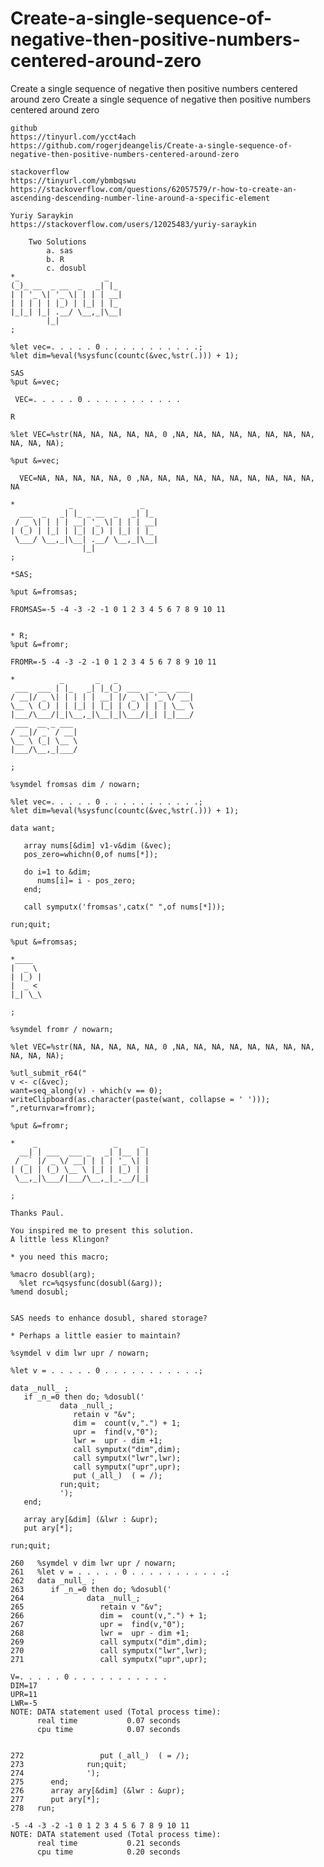 # Create-a-single-sequence-of-negative-then-positive-numbers-centered-around-zero
Create a single sequence of negative then positive numbers centered around zero
    Create a single sequence of negative then positive numbers centered around zero                                               
                                                                                                                                  
    github                                                                                                                        
    https://tinyurl.com/ycct4ach                                                                                                  
    https://github.com/rogerjdeangelis/Create-a-single-sequence-of-negative-then-positive-numbers-centered-around-zero            
                                                                                                                                  
    stackoverflow                                                                                                                 
    https://tinyurl.com/ybmbqswu                                                                                                  
    https://stackoverflow.com/questions/62057579/r-how-to-create-an-ascending-descending-number-line-around-a-specific-element    
                                                                                                                                  
    Yuriy Saraykin                                                                                                                
    https://stackoverflow.com/users/12025483/yuriy-saraykin                                                                       
                                                                                                                                  
        Two Solutions                                                                                                             
            a. sas                                                                                                                
            b. R                                                                                                                  
            c. dosubl                                                                                                             
    *_                   _                                                                                                        
    (_)_ __  _ __  _   _| |_                                                                                                      
    | | '_ \| '_ \| | | | __|                                                                                                     
    | | | | | |_) | |_| | |_                                                                                                      
    |_|_| |_| .__/ \__,_|\__|                                                                                                     
            |_|                                                                                                                   
    ;                                                                                                                             
                                                                                                                                  
    %let vec=. . . . . 0 . . . . . . . . . . .;                                                                                   
    %let dim=%eval(%sysfunc(countc(&vec,%str(.))) + 1);                                                                           
                                                                                                                                  
    SAS                                                                                                                           
    %put &=vec;                                                                                                                   
                                                                                                                                  
     VEC=. . . . . 0 . . . . . . . . . . .                                                                                        
                                                                                                                                  
    R                                                                                                                             
                                                                                                                                  
    %let VEC=%str(NA, NA, NA, NA, NA, 0 ,NA, NA, NA, NA, NA, NA, NA, NA, NA, NA, NA);                                             
                                                                                                                                  
    %put &=vec;                                                                                                                   
                                                                                                                                  
      VEC=NA, NA, NA, NA, NA, 0 ,NA, NA, NA, NA, NA, NA, NA, NA, NA, NA, NA                                                       
                                                                                                                                  
    *            _               _                                                                                                
      ___  _   _| |_ _ __  _   _| |_                                                                                              
     / _ \| | | | __| '_ \| | | | __|                                                                                             
    | (_) | |_| | |_| |_) | |_| | |_                                                                                              
     \___/ \__,_|\__| .__/ \__,_|\__|                                                                                             
                    |_|                                                                                                           
    ;                                                                                                                             
                                                                                                                                  
    *SAS;                                                                                                                         
                                                                                                                                  
    %put &=fromsas;                                                                                                               
                                                                                                                                  
    FROMSAS=-5 -4 -3 -2 -1 0 1 2 3 4 5 6 7 8 9 10 11                                                                              
                                                                                                                                  
                                                                                                                                  
    * R;                                                                                                                          
    %put &=fromr;                                                                                                                 
                                                                                                                                  
    FROMR=-5 -4 -3 -2 -1 0 1 2 3 4 5 6 7 8 9 10 11                                                                                
                                                                                                                                  
    *          _       _   _                                                                                                      
     ___  ___ | |_   _| |_(_) ___  _ __  ___                                                                                      
    / __|/ _ \| | | | | __| |/ _ \| '_ \/ __|                                                                                     
    \__ \ (_) | | |_| | |_| | (_) | | | \__ \                                                                                     
    |___/\___/|_|\__,_|\__|_|\___/|_| |_|___/                                                                                     
     ___  __ _ ___                                                                                                                
    / __|/ _` / __|                                                                                                               
    \__ \ (_| \__ \                                                                                                               
    |___/\__,_|___/                                                                                                               
                                                                                                                                  
    ;                                                                                                                             
                                                                                                                                  
    %symdel fromsas dim / nowarn;                                                                                                 
                                                                                                                                  
    %let vec=. . . . . 0 . . . . . . . . . . .;                                                                                   
    %let dim=%eval(%sysfunc(countc(&vec,%str(.))) + 1);                                                                           
                                                                                                                                  
    data want;                                                                                                                    
                                                                                                                                  
       array nums[&dim] v1-v&dim (&vec);                                                                                          
       pos_zero=whichn(0,of nums[*]);                                                                                             
                                                                                                                                  
       do i=1 to &dim;                                                                                                            
          nums[i]= i - pos_zero;                                                                                                  
       end;                                                                                                                       
                                                                                                                                  
       call symputx('fromsas',catx(" ",of nums[*]));                                                                              
                                                                                                                                  
    run;quit;                                                                                                                     
                                                                                                                                  
    %put &=fromsas;                                                                                                               
                                                                                                                                  
    *____                                                                                                                         
    |  _ \                                                                                                                        
    | |_) |                                                                                                                       
    |  _ <                                                                                                                        
    |_| \_\                                                                                                                       
                                                                                                                                  
    ;                                                                                                                             
                                                                                                                                  
    %symdel fromr / nowarn;                                                                                                       
                                                                                                                                  
    %let VEC=%str(NA, NA, NA, NA, NA, 0 ,NA, NA, NA, NA, NA, NA, NA, NA, NA, NA, NA);                                             
                                                                                                                                  
    %utl_submit_r64("                                                                                                             
    v <- c(&vec);                                                                                                                 
    want=seq_along(v) - which(v == 0);                                                                                            
    writeClipboard(as.character(paste(want, collapse = ' ')));                                                                    
    ",returnvar=fromr);                                                                                                           
                                                                                                                                  
    %put &=fromr;                                                                                                                 
                                                                                                                                  
    *    _                 _     _                                                                                                
      __| | ___  ___ _   _| |__ | |                                                                                               
     / _` |/ _ \/ __| | | | '_ \| |                                                                                               
    | (_| | (_) \__ \ |_| | |_) | |                                                                                               
     \__,_|\___/|___/\__,_|_.__/|_|                                                                                               
                                                                                                                                  
    ;                                                                                                                             
                                                                                                                                  
    Thanks Paul.                                                                                                                  
                                                                                                                                  
    You inspired me to present this solution.                                                                                     
    A little less Klingon?                                                                                                        
                                                                                                                                  
    * you need this macro;                                                                                                        
                                                                                                                                  
    %macro dosubl(arg);                                                                                                           
      %let rc=%qsysfunc(dosubl(&arg));                                                                                            
    %mend dosubl;                                                                                                                 
                                                                                                                                  
                                                                                                                                  
    SAS needs to enhance dosubl, shared storage?                                                                                  
                                                                                                                                  
    * Perhaps a little easier to maintain?                                                                                        
                                                                                                                                  
    %symdel v dim lwr upr / nowarn;                                                                                               
                                                                                                                                  
    %let v = . . . . . 0 . . . . . . . . . . .;                                                                                   
                                                                                                                                  
    data _null_ ;                                                                                                                 
       if _n_=0 then do; %dosubl('                                                                                                
               data _null_;                                                                                                       
                  retain v "&v";                                                                                                  
                  dim =  count(v,".") + 1;                                                                                        
                  upr =  find(v,"0");                                                                                             
                  lwr =  upr - dim +1;                                                                                            
                  call symputx("dim",dim);                                                                                        
                  call symputx("lwr",lwr);                                                                                        
                  call symputx("upr",upr);                                                                                        
                  put (_all_)  ( = /);                                                                                            
               run;quit;                                                                                                          
               ');                                                                                                                
       end;                                                                                                                       
                                                                                                                                  
       array ary[&dim] (&lwr : &upr);                                                                                             
       put ary[*];                                                                                                                
                                                                                                                                  
    run;quit;                                                                                                                     
                                                                                                                                  
    260   %symdel v dim lwr upr / nowarn;                                                                                         
    261   %let v = . . . . . 0 . . . . . . . . . . .;                                                                             
    262   data _null_ ;                                                                                                           
    263      if _n_=0 then do; %dosubl('                                                                                          
    264              data _null_;                                                                                                 
    265                 retain v "&v";                                                                                            
    266                 dim =  count(v,".") + 1;                                                                                  
    267                 upr =  find(v,"0");                                                                                       
    268                 lwr =  upr - dim +1;                                                                                      
    269                 call symputx("dim",dim);                                                                                  
    270                 call symputx("lwr",lwr);                                                                                  
    271                 call symputx("upr",upr);                                                                                  
                                                                                                                                  
    V=. . . . . 0 . . . . . . . . . . .                                                                                           
    DIM=17                                                                                                                        
    UPR=11                                                                                                                        
    LWR=-5                                                                                                                        
    NOTE: DATA statement used (Total process time):                                                                               
          real time           0.07 seconds                                                                                        
          cpu time            0.07 seconds                                                                                        
                                                                                                                                  
                                                                                                                                  
    272                 put (_all_)  ( = /);                                                                                      
    273              run;quit;                                                                                                    
    274              ');                                                                                                          
    275      end;                                                                                                                 
    276      array ary[&dim] (&lwr : &upr);                                                                                       
    277      put ary[*];                                                                                                          
    278   run;                                                                                                                    
                                                                                                                                  
    -5 -4 -3 -2 -1 0 1 2 3 4 5 6 7 8 9 10 11                                                                                      
    NOTE: DATA statement used (Total process time):                                                                               
          real time           0.21 seconds                                                                                        
          cpu time            0.20 seconds                                                                                        
                                                                                                                                  
                                                                                                                                  
                                                                                                             
                                                                                                                                        
                                                                                                                                        
